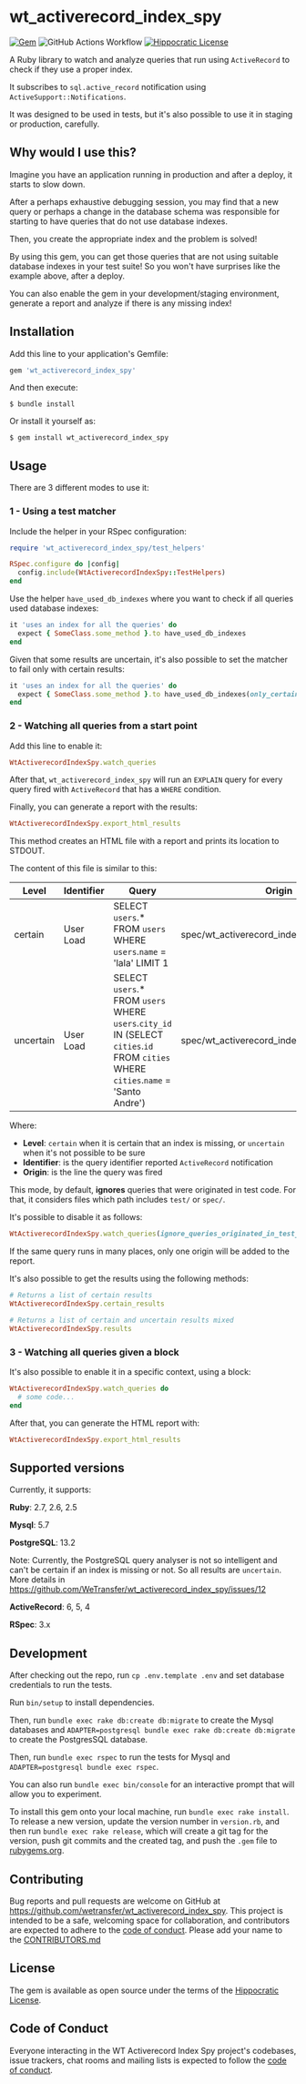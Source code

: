 # wt_activerecord_index_spy

[![Gem](https://img.shields.io/gem/v/wt_activerecord_index_spy)](https://rubygems.org/gems/wt_activerecord_index_spy)
![GitHub Actions Workflow](https://github.com/WeTransfer/wt_activerecord_index_spy/actions/workflows/main.yml/badge.svg)
[![Hippocratic License](https://img.shields.io/badge/license-Hippocratic-green)](https://github.com/WeTransfer/wt_activerecord_index_spy/blob/main/LICENSE.md)

A Ruby library to watch and analyze queries that run using `ActiveRecord` to check
if they use a proper index.

It subscribes to `sql.active_record` notification using `ActiveSupport::Notifications`.

It was designed to be used in tests, but it's also possible to use it in
staging or production, carefully.

## Why would I use this?

Imagine you have an application running in production and after a deploy, it starts to slow down.

After a perhaps exhaustive debugging session, you may find that a new query or perhaps a change
in the database schema was responsible for starting to have queries that do not use database indexes.

Then, you create the appropriate index and the problem is solved!

By using this gem, you can get those queries that are not using suitable database indexes in
your test suite! So you won't have surprises like the example above, after a deploy.

You can also enable the gem in your development/staging environment, generate a report
and analyze if there is any missing index!

## Installation

Add this line to your application's Gemfile:

```ruby
gem 'wt_activerecord_index_spy'
```

And then execute:

    $ bundle install

Or install it yourself as:

    $ gem install wt_activerecord_index_spy

## Usage

There are 3 different modes to use it:

### 1 - Using a test matcher

Include the helper in your RSpec configuration:

```ruby
require 'wt_activerecord_index_spy/test_helpers'

RSpec.configure do |config|
  config.include(WtActiverecordIndexSpy::TestHelpers)
end
```

Use the helper `have_used_db_indexes` where you want to check if all queries used database indexes:

```ruby
it 'uses an index for all the queries' do
  expect { SomeClass.some_method }.to have_used_db_indexes
end
```

Given that some results are uncertain, it's also possible to set the matcher to fail only with certain results:

```ruby
it 'uses an index for all the queries' do
  expect { SomeClass.some_method }.to have_used_db_indexes(only_certains: true)
end
```

### 2 - Watching all queries from a start point

Add this line to enable it:

```ruby
WtActiverecordIndexSpy.watch_queries
```

After that, `wt_activerecord_index_spy` will run an `EXPLAIN` query for every query
fired with `ActiveRecord` that has a `WHERE` condition.

Finally, you can generate a report with the results:

```ruby
WtActiverecordIndexSpy.export_html_results
```

This method creates an HTML file with a report and prints its location to STDOUT.

The content of this file is similar to this:

| Level | Identifier | Query | Origin |
| ----  | ---------- | ----- | ------ |
| certain | User Load | SELECT `users`.* FROM `users` WHERE `users`.`name` = 'lala' LIMIT 1  | spec/wt_activerecord_index_spy_spec.rb:162 |
| uncertain | User Load | SELECT `users`.* FROM `users` WHERE `users`.`city_id` IN (SELECT `cities`.`id` FROM `cities` WHERE `cities`.`name` = 'Santo Andre') | spec/wt_activerecord_index_spy_spec.rb:173 |

Where:
- **Level**: `certain` when it is certain that an index is missing, or `uncertain` when it's not possible to be sure
- **Identifier**: is the query identifier reported `ActiveRecord` notification
- **Origin**: is the line the query was fired

This mode, by default, **ignores** queries that were originated in test code. For that, it considers files which path includes `test/` or `spec/`.

It's possible to disable it as follows:

```ruby
WtActiverecordIndexSpy.watch_queries(ignore_queries_originated_in_test_code: false)
```

If the same query runs in many places, only one origin will be added to the report.

It's also possible to get the results using the following methods:

```ruby
# Returns a list of certain results
WtActiverecordIndexSpy.certain_results

# Returns a list of certain and uncertain results mixed
WtActiverecordIndexSpy.results
```

### 3 - Watching all queries given a block

It's also possible to enable it in a specific context, using a block:

```ruby
WtActiverecordIndexSpy.watch_queries do
  # some code...
end
```

After that, you can generate the HTML report with:

```ruby
WtActiverecordIndexSpy.export_html_results
```

## Supported versions

Currently, it supports:

**Ruby**: 2.7, 2.6, 2.5

**Mysql**: 5.7

**PostgreSQL**: 13.2

Note: Currently, the PostgreSQL query analyser is not so intelligent and can't be
certain if an index is missing or not. So all results are `uncertain`. More
details in https://github.com/WeTransfer/wt_activerecord_index_spy/issues/12

**ActiveRecord**: 6, 5, 4

**RSpec**: 3.x

## Development

After checking out the repo, run `cp .env.template .env` and set database credentials to run the tests.

Run `bin/setup` to install dependencies.

Then, run `bundle exec rake db:create db:migrate` to create the Mysql databases and `ADAPTER=postgresql bundle exec rake db:create db:migrate` to create the PostgresSQL database.

Then, run `bundle exec rspec` to run the tests for Mysql and `ADAPTER=postgresql bundle exec rspec`.

You can also run `bundle exec bin/console` for an interactive prompt that will allow you to experiment.

To install this gem onto your local machine, run `bundle exec rake install`. To release a new version, update the version number in `version.rb`, and then run `bundle exec rake release`, which will create a git tag for the version, push git commits and the created tag, and push the `.gem` file to [rubygems.org](https://rubygems.org).

## Contributing

Bug reports and pull requests are welcome on GitHub at https://github.com/wetransfer/wt_activerecord_index_spy. This project is intended to be a safe, welcoming space for collaboration, and contributors are expected to adhere to the [code of conduct](./CODE_OF_CONDUCT.md).
Please add your name to the [CONTRIBUTORS.md](./CONTRIBUTORS.md)

## License

The gem is available as open source under the terms of the [Hippocratic License](https://firstdonoharm.dev/version/2/1/license.html).

## Code of Conduct

Everyone interacting in the WT Activerecord Index Spy project's codebases, issue trackers, chat rooms and mailing lists is expected to follow the [code of conduct](./CODE_OF_CONDUCT.md).
